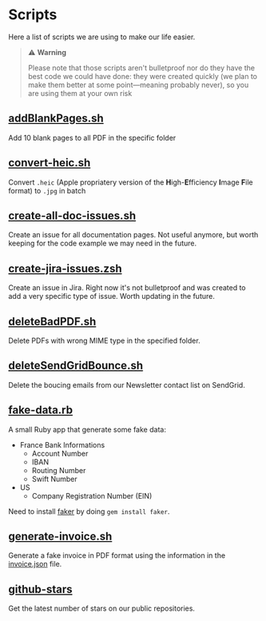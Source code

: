 # Scripts

Here a list of scripts we are using to make our life easier.

> ⚠️ **Warning**
>
> Please note that those scripts aren't bulletproof nor do they have the best code we could have done: they were created quickly (we plan to make them better at some point—meaning probably never), so you are using them at your own risk

## [addBlankPages.sh](addBlankPages.sh)

Add 10 blank pages to all PDF in the specific folder

## [convert-heic.sh](convert-heic.sh)

Convert `.heic` (Apple propriatery version of the **H**igh-**E**fficiency **I**mage **F**ile format) to `.jpg` in batch

## [create-all-doc-issues.sh](create-all-doc-issues.sh)

Create an issue for all documentation pages. Not useful anymore, but worth keeping for the code example we may need in the future.

## [create-jira-issues.zsh](create-jira-issues.zsh)

Create an issue in Jira. Right now it's not bulletproof and was created to add a very specific type of issue. Worth updating in the future.

## [deleteBadPDF.sh](deleteBadPDF.sh)

Delete PDFs with wrong MIME type in the specified folder.

## [deleteSendGridBounce.sh](deleteSendGridBounce.sh)

Delete the boucing emails from our Newsletter contact list on SendGrid.

## [fake-data.rb](fake-data.rb)

A small Ruby app that generate some fake data:

- France Bank Informations
  - Account Number
  - IBAN
  - Routing Number
  - Swift Number
- US
  - Company Registration Number (EIN)

Need to install [faker](https://github.com/faker-ruby/faker) by doing `gem install faker`.

## [generate-invoice.sh](generate-invoice.sh)

Generate a fake invoice in PDF format using the information in the [invoice.json](invoice.json) file.

## [github-stars](github-stars.sh)

Get the latest number of stars on our public repositories.
